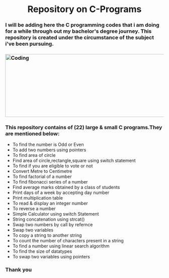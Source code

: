 <h1 align="center">Repository on C-Programs</h1>
<h3>I will be adding here the C programming codes that i am doing for a while through out my bachelor's degree journey.
    This repository is created under the circumstance of the subject i've been pursuing.<h3>

<img align="center" alt="Coding" width="650" height="200" 
    src="https://imageconindia.com/courses/media/top-banner/course/c_banner.jpg">
<h3>This repository contains of (22) large & small C programs.They are mentioned below:</h3>

<ul>
    <li>To find the number is Odd or Even</li>
    <li>To add two numbers using pointers</li>
    <li>To find area of circle</li>
    <li>Find area of circle,rectangle,square using switch statement</li>
    <li>To find if you are eligible to vote or not</li>
    <li>Convert Metre to Centimetre</li>
    <li>To find factorial of a number</li>
    <li>To find fibonacci series of a number</li>
    <li>Find average marks obtained by a class of students</li>
    <li>Print days of a week by accepting day number</li>
    <li>Print multiplication table</li>
    <li>To read & display an integer number</li>
    <li>To reverse a number</li>
    <li>Simple Calculator using switch Statement</li>
    <li>String concatenation using strcat()</li>
    <li>Swap two numbers by call by refernce</li>
    <li>Swap two variables</li>
    <li>To copy a string to another string</li>
    <li>To count the number of characters present in a string</li>
    <li>To find a number using linear search algorithm</li>
    <li>To find the size of datatypes</li>
    <li>To swap two variables using pointers</li>
</ul>

<h3>Thank you</h3>
